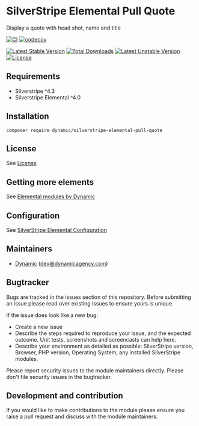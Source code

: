 # SilverStripe Elemental Pull Quote

Display a quote with head shot, name and title

[![CI](https://github.com/dynamic/silverstripe-elemental-pull-quote/actions/workflows/ci.yml/badge.svg)](https://github.com/dynamic/silverstripe-elemental-pull-quote/actions/workflows/ci.yml)
[![codecov](https://codecov.io/gh/dynamic/silverstripe-elemental-pull-quote/branch/master/graph/badge.svg)](https://codecov.io/gh/dynamic/silverstripe-elemental-pull-quote)

[![Latest Stable Version](https://poser.pugx.org/dynamic/silverstripe-elemental-pull-quote/v/stable)](https://packagist.org/packages/dynamic/silverstripe-elemental-pull-quote)
[![Total Downloads](https://poser.pugx.org/dynamic/silverstripe-elemental-pull-quote/downloads)](https://packagist.org/packages/dynamic/silverstripe-elemental-pull-quote)
[![Latest Unstable Version](https://poser.pugx.org/dynamic/silverstripe-elemental-pull-quote/v/unstable)](https://packagist.org/packages/dynamic/silverstripe-elemental-pull-quote)
[![License](https://poser.pugx.org/dynamic/silverstripe-elemental-pull-quote/license)](https://packagist.org/packages/dynamic/silverstripe-elemental-pull-quote)

## Requirements

* Silverstripe ^4.3
* Silverstripe Elemental ^4.0

## Installation

```
composer require dynamic/silverstripe-elemental-pull-quote
```

## License
See [License](license.md)

## Getting more elements

See [Elemental modules by Dynamic](https://github.com/orgs/dynamic/repositories?q=elemental&type=all&language=&sort=)

## Configuration

See [SilverStripe Elemental Configuration](https://github.com/silverstripe/silverstripe-elemental#configuration)

## Maintainers

 *  [Dynamic](https://www.dynamicagency.com) (<dev@dynamicagency.com>)

## Bugtracker
Bugs are tracked in the issues section of this repository. Before submitting an issue please read over
existing issues to ensure yours is unique.

If the issue does look like a new bug:

 - Create a new issue
 - Describe the steps required to reproduce your issue, and the expected outcome. Unit tests, screenshots
 and screencasts can help here.
 - Describe your environment as detailed as possible: SilverStripe version, Browser, PHP version,
 Operating System, any installed SilverStripe modules.

Please report security issues to the module maintainers directly. Please don't file security issues in the bugtracker.

## Development and contribution
If you would like to make contributions to the module please ensure you raise a pull request and discuss with the module maintainers.

